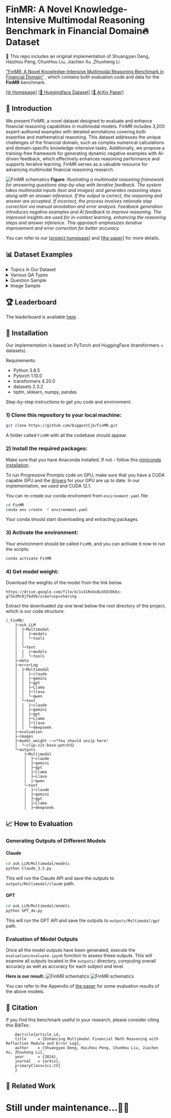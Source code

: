 # FinMR: A Novel Knowledge-Intensive Multimodal Reasoning Benchmark in Financial Domain🔥 Dataset
🌟 This repo includes an original implementation of Shuangyan Deng, Haizhou Peng, ChunHou Liu, Jiachen Xu ,Zhuoheng Li

["FinMR: A Novel Knowledge-Intensive Multimodal Reasoning Benchmark in Financial Domain"](https://arxiv.org) , which contains both evaluation code and data for the **FinMR** benchmark.

[[🌐 Homepage](https://jason08022000.github.io/financial-reasoning.github.io/)] [[🤗 Huggingface Dataset](https://huggingface.co/datasets/aminous1/FinMR)]   [[📖 ArXiv Paper](https://arxiv.org)]



## 📖 Introduction
We present FinMR, a novel dataset designed to evaluate and enhance financial reasoning capabilities in multimodal models. FinMR includes 3,200 expert-authored examples with detailed annotations covering both expertise and mathematical reasoning. This dataset addresses the unique challenges of the financial domain, such as complex numerical calculations and domain-specific knowledge-intensive tasks.
Additionally, we propose a training-free framework for generating dynamic negative examples with AI-driven feedback, which effectively enhances reasoning performance and supports iterative learning. FinMR serves as a valuable resource for advancing multimodal financial reasoning research.

![FinMR schematics](https://img520.com/MBZ94b.png)
**Figure**: *Illustrating a multimodal reasoning framework for answering questions step-by-step with iterative feedback. 
The system takes multimodal inputs (text and images) and generates reasoning steps along with an answer inference. 
If the output is correct, the reasoning and answer are accepted. If incorrect, the process involves rationale step 
correction via manual annotation and error analysis. Feedback generation introduces negative examples and AI feedback to 
improve reasoning. The improved insights are used for in-context learning, enhancing the reasoning steps and answer inference. 
This approach emphasizes iterative improvement and error correction for better accuracy.*


You can refer to our [[project homepage](https://jason08022000.github.io/financial-reasoning.github.io/)] and [[the paper](https://arxiv.org)] for more details.

## 📊 Dataset Examples
<details>
<summary>Topics in Our Dataset</summary><p align="center">
    <img src="https://img520.com/12EYvx.png" width="50%"> <br>
</p></details>

<details>
<summary>Various QA Types</summary><p align="center">
    <img src="https://img520.com/BR0HLG.png" width="50%"> <br>
</p></details>

<details>
<summary>Question Sample</summary><p align="center">
    <img src="https://img520.com/wzIe0D.png" width="50%"> <br>
</p></details>

<details>
    <summary>Image Sample</summary><p align="center">
    <img src="https://img520.com/hts5nu.jpg" width="70%"> <br>
</p></details>

## 🏆 Leaderboard

The leaderboard is available [here](https://mathllm.github.io/mathvision/#leaderboard).

## :wrench: Installation
Our implementation is based on PyTorch and HuggingFace (transformers + datasets). 

Requirements:
* Python 3.8.5
* Pytorch 1.10.0
* transformers 4.20.0
* datasets 2.3.2
* tqdm, sklearn, numpy, pandas

Step-by-step instructions to get you code and environment:
### 1) Clone this repository to your local machine:

```bash
git clone https://github.com/biggestCjb/FinMR.git    
```

A folder called ```FinMR``` with all the codebase should appear.

### 2) Install the required packages:

Make sure that you have Anaconda installed. If not - follow this [miniconda installation](https://docs.conda.io/en/latest/miniconda.html).

To run Progressive Prompts code on GPU, make sure that you have a CUDA capable GPU and the [drivers](https://www.nvidia.com/download/index.aspx?lang=en-us) for your GPU are up to date. In our implementation, we used and CUDA 12.1.

You can re-create our conda enviroment from ```environment.yaml``` file:

```bash
cd FinMR
conda env create -f environment.yaml
```

Your conda should start downloading and extracting packages.

### 3) Activate the environment:

Your environment should be called ```FinMR```, and you can activate it now to run the scripts:

```bash
conda activate FinMR
```
### 4) Get model weight:
Download the weights of the model from the link below

```
https://drive.google.com/file/d/1s41RoUx8L65EVOkEo-g73e2Mc8jTGdVb/view?usp=sharing
```
Extract the downloaded zip one level below the root directory of the project, which is our code structure:

```
|_FinMR/
    ├─ask_LLM
    │  ├─Multimodal        
    │  │  ├─models
    │  │  └─tools
    │  │      
    │  └─text
    │  │  ├─models
    │  │  └─tools
    ├─data
    ├─errorLog
    │  ├─Multimodal
    │  │  ├─claude
    │  │  ├─gemini
    │  │  ├─gpt
    │  │  ├─Llama
    │  │  ├─llava
    │  │  └─qwen
    │  └─text
    │  │  ├─claude
    │  │  ├─gemini
    │  │  ├─gpt
    │  │  ├─Llama
    │  │  ├─llava
    │  │  └─deepseek
    ├─evaluation
    ├─images
    ├─model_weight ——>*You should unzip here!
    │  └─clip-vit-base-patch32
    └─outputs
        ├─Multimodal
        │  ├─claude
        │  ├─gemini
        │  ├─gpt
        │  ├─Llama
        │  ├─Llava
        |  |─qwen
        └─text
        │  ├─claude
        │  ├─gemini
        │  ├─gpt
        │  ├─Llama
        │  ├─deepseek
```

## 📈 How to Evaluation

### Generating Outputs of Different Models

#### Claude

```bash
cd ask_LLM/Multimodal/models
python Claude_3.5.py
```

This will run the Claude API and save the outputs to `outputs/Multimodal/claude` path. 

#### GPT

```bash
cd ask_LLM/Multimodal/models
python GPT_4o.py
```
This will run the GPT API and save the outputs to `outputs/Multimodal/gpt` path. 

### Evaluation of Model Outputs

Once all the model outputs have been generated, execute the `evaluation/evaluate.ipynb` function to assess these outputs. This will examine all outputs located in the `outputs/` directory, computing overall accuracy as well as accuracy for each subject and level.

**Here is our result:**
![FinMR schematics](https://img520.com/0GmPiK.jpg)
![FinMR schematics](https://img520.com/KqxI4k.png)

You can refer to the Appendix of [the paper](https://arxiv.org) for some evaluation results of the above models.

## 📝 Citation

If you find this benchmark useful in your research, please consider citing this BibTex:

```
    @article{article_id,
    title     = {Enhancing Multimodal Financial Math Reasoning with Reflection Module and Error Log},
    author    = {Shuangyan Deng, Haizhou Peng, ChunHou Liu, Jiachen Xu, Zhouheng Li},
    year      = {2024},
    journal   = {arXiv},
    primaryClass={cs.CV}
    }
```

## 🧠 Related Work

# Still under maintenance...🔧✨
